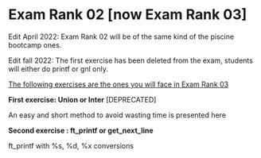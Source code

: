 # Exam Rank 02 [now Exam Rank 03]

Edit April 2022: Exam Rank 02 will be of the same kind of the piscine bootcamp ones.

Edit fall 2022: The first exercise has been deleted from the exam, students will either do printf or gnl only.

<ins>The following exercises are the ones you will face in Exam Rank 03</ins>

**First exercise: Union or Inter** [DEPRECATED]

An easy and short method to avoid wasting time is presented here

**Second exercise : ft_printf or get_next_line**

ft_printf with %s, %d, %x conversions
